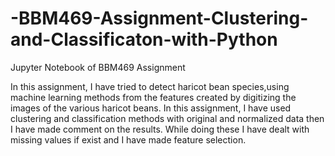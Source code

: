 # -BBM469-Assignment-Clustering-and-Classificaton-with-Python
Jupyter Notebook of BBM469 Assignment

In this assignment, I have tried to detect haricot bean species,using machine learning methods from the features created by digitizing the images of the various haricot beans. In this assignment, I have used clustering and classification methods with original and normalized data then I have made comment on the results. While doing these I have dealt with missing values if exist and I have made feature selection.
